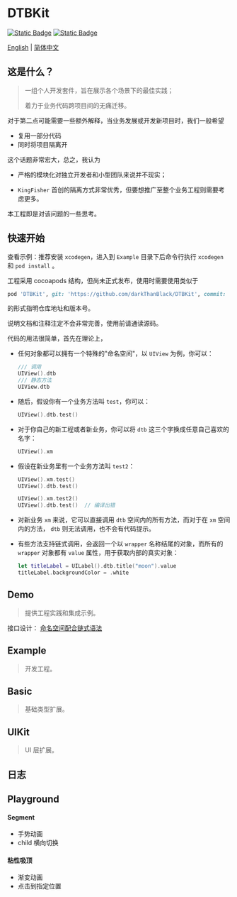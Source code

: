# DTBKit


 [![Static Badge](https://img.shields.io/badge/iOS-Swift-green)]() [![Static Badge](https://img.shields.io/badge/Cocoapods-1.12.1-green)]()



[English](https://github.com/darkThanBlack/DTBKit/blob/main/README.md) |  [简体中文](https://github.com/darkThanBlack/DTBKit/README.zh-CN.md)



## 这是什么？

> 一组个人开发套件，旨在展示各个场景下的最佳实践；
>
> 着力于业务代码跨项目间的无痛迁移。



对于第二点可能需要一些额外解释，当业务发展或开发新项目时，我们一般希望

* 复用一部分代码
* 同时将项目隔离开

这个话题非常宏大，总之，我认为

* 严格的模块化对独立开发者和小型团队来说并不现实；

*  ``KingFisher`` 首创的隔离方式非常优秀，但要想推广至整个业务工程则需要考虑更多。

本工程即是对该问题的一些思考。



## 快速开始

查看示例：推荐安装 ``xcodegen``，进入到 ``Example`` 目录下后命令行执行 ``xcodegen`` 和 ``pod install`` 。

工程采用 cocoapods 结构，但尚未正式发布，使用时需要使用类似于

```ruby
pod 'DTBKit', git: 'https://github.com/darkThanBlack/DTBKit', commit: 'dd3acb'
```

的形式指明仓库地址和版本号。

说明文档和注释注定不会非常完善，使用前请通读源码。



代码的用法很简单，首先在理论上，

* 任何对象都可以拥有一个特殊的"命名空间"，以 ``UIView`` 为例，你可以：

    ```swift
    /// 调用
    UIView().dtb
    /// 静态方法
    UIView.dtb
    ```

* 随后，假设你有一个业务方法叫 ``test``，你可以：

    ```swift
    UIView().dtb.test()
    ```

* 对于你自己的新工程或者新业务，你可以将 ``dtb`` 这三个字换成任意自己喜欢的名字：

    ```swift
    UIView().xm
    ```

* 假设在新业务里有一个业务方法叫 ``test2``：

    ```swift
    UIView().xm.test()
    UIView().dtb.test()
    
    UIView().xm.test2()
    UIView().dtb.test()  // 编译出错
    ```

* 对新业务 ``xm`` 来说，它可以直接调用 ``dtb`` 空间内的所有方法，而对于在 ``xm`` 空间内的方法， ``dtb`` 则无法调用，也不会有代码提示。

* 有些方法支持链式调用，会返回一个以 ``wrapper`` 名称结尾的对象，而所有的 ``wrapper`` 对象都有 ``value`` 属性，用于获取内部的真实对象：

    ```swift
    let titleLabel = UILabel().dtb.title("moon").value
    titleLabel.backgroundColor = .white
    ```



## Demo

> 提供工程实践和集成示例。

接口设计： [命名空间配合链式语法](https://darkthanblack.github.io/blogs/06-bp-namespace/)



## Example

> 开发工程。



## Basic

> 基础类型扩展。



## UIKit

> UI 层扩展。



## 日志







## Playground



#### Segment

* 手势动画
* child 横向切换



#### 粘性吸顶

* 渐变动画
* 点击到指定位置

